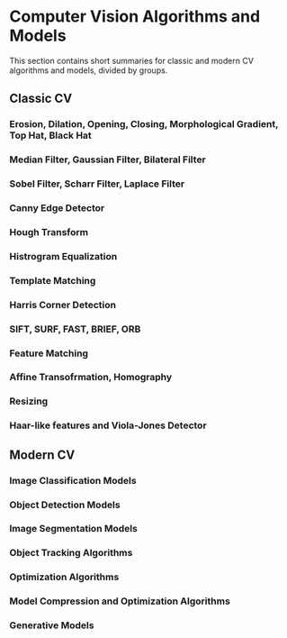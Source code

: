 # Computer Vision Algorithms and Models
This section contains short summaries for classic and modern CV algorithms and models, divided by groups.

## Classic CV

### Erosion, Dilation, Opening, Closing, Morphological Gradient, Top Hat, Black Hat

### Median Filter, Gaussian Filter, Bilateral Filter

### Sobel Filter, Scharr Filter, Laplace Filter

### Canny Edge Detector

### Hough Transform

### Histrogram Equalization

### Template Matching

### Harris Corner Detection

### SIFT, SURF, FAST, BRIEF, ORB

### Feature Matching

### Affine Transofrmation, Homography

### Resizing

### Haar-like features and Viola-Jones Detector

## Modern CV

### Image Classification Models

### Object Detection Models

### Image Segmentation Models

### Object Tracking Algorithms

### Optimization Algorithms

### Model Compression and Optimization Algorithms

### Generative Models